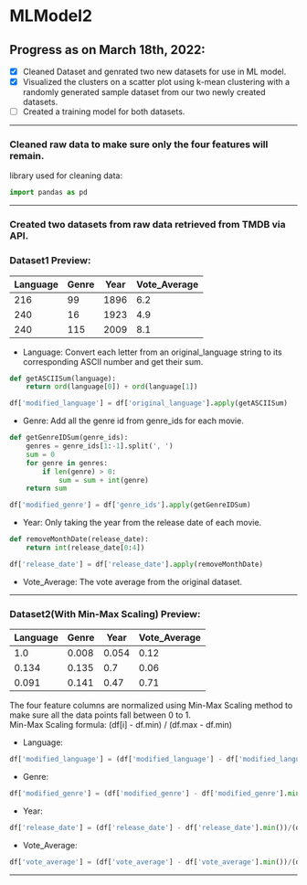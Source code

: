 # MLModel2

## Progress as on March 18th, 2022:
- [x] Cleaned Dataset and genrated two new datasets for use in ML model.   
- [x] Visualized the clusters on a scatter plot using k-mean clustering with a randomly generated sample dataset from our two newly created datasets.   
- [ ] Created a training model for both datasets.    

-----
### Cleaned raw data to make sure only the four features will remain.
library used for cleaning data: 
```python
import pandas as pd
```

-----
### Created two datasets from raw data retrieved from TMDB via API.

### Dataset1 Preview:
Language | Genre | Year | Vote_Average
---------|-------|------|--------------
216      |   99  | 1896 |    6.2       
240      |   16  | 1923 |    4.9       
240      |   115 | 2009 |    8.1       

* Language: Convert each letter from an original_language string to its corresponding ASCII number and get their sum.
```python
def getASCIISum(language):
	return ord(language[0]) + ord(language[1])

df['modified_language'] = df['original_language'].apply(getASCIISum)
```   
* Genre: Add all the genre id from genre_ids for each movie.
```python
def getGenreIDSum(genre_ids):
	genres = genre_ids[1:-1].split(', ')
	sum = 0
	for genre in genres:
		if len(genre) > 0:
			sum = sum + int(genre)
	return sum

df['modified_genre'] = df['genre_ids'].apply(getGenreIDSum)
```

* Year: Only taking the year from the release date of each movie.
```python
def removeMonthDate(release_date):
	return int(release_date[0:4])

df['release_date'] = df['release_date'].apply(removeMonthDate)
```

* Vote_Average: The vote average from the original dataset.   



-----
### Dataset2(With Min-Max Scaling) Preview:
Language | Genre | Year | Vote_Average
---------|-------|------|--------------
1.0      | 0.008 |0.054 |    0.12       
0.134    | 0.135 |0.7   |    0.06       
0.091    | 0.141 |0.47  |    0.71       

The four feature columns are normalized using Min-Max Scaling method to make sure all the data points fall between 0 to 1.   
Min-Max Scaling formula: (df[i] - df.min) / (df.max - df.min)
* Language: 
```python
df['modified_language'] = (df['modified_language'] - df['modified_language'].min())/(df['modified_language'].max() - df['modified_language'].min())
```

* Genre:
```python
df['modified_genre'] = (df['modified_genre'] - df['modified_genre'].min())/(df['modified_genre'].max() - df['modified_genre'].min())
```

* Year:
```python
df['release_date'] = (df['release_date'] - df['release_date'].min())/(df['release_date'].max() - df['release_date'].min())
```

* Vote_Average:
```python
df['vote_average'] = (df['vote_average'] - df['vote_average'].min())/(df['vote_average'].max() - df['vote_average'].min())
```
-----

